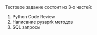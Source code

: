 Тестовое задание состоит из 3-х частей:

1. Python Code Review
2. Написание pysaprk методов
3. SQL запросы